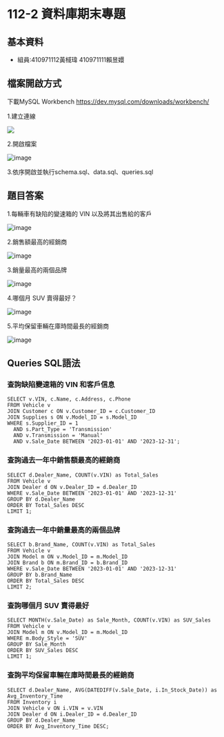 # 112-2 資料庫期末專題
## 基本資料
* 組員:410971112黃棫瑋 410971111賴昱嬛

## 檔案開啟方式

下載MySQL Workbench
https://dev.mysql.com/downloads/workbench/

1.建立連線

![](https://github.com/polarizationnnn/helpme/blob/picture/messageImage_1718850631599.jpg?raw=true)

2.開啟檔案

![image](https://github.com/polarizationnnn/helpme/blob/picture/messageImage_1718850688384.jpg?raw=true)

3.依序開啟並執行schema.sql、data.sql、queries.sql

## 題目答案

1.每輛車有缺陷的變速箱的 VIN 以及將其出售給的客戶

![image](https://github.com/polarizationnnn/helpme/blob/picture/messageImage_1718850365456_0.jpg?raw=true)


2.銷售額最高的經銷商

![image](https://github.com/polarizationnnn/helpme/blob/picture/messageImage_1718850384690_0.jpg?raw=true)

3.銷量最高的兩個品牌

![image](https://github.com/polarizationnnn/helpme/blob/picture/picture%20(1).jpg?raw=true)

4.哪個月 SUV 賣得最好？

![image](https://github.com/polarizationnnn/helpme/blob/picture/picture%20(2).jpg?raw=true)

5.平均保留車輛在庫時間最長的經銷商

![image](https://github.com/polarizationnnn/helpme/blob/picture/picture%20(3).jpg?raw=true)

## Queries SQL語法

### 查詢缺陷變速箱的 VIN 和客戶信息
```MySQL
SELECT v.VIN, c.Name, c.Address, c.Phone
FROM Vehicle v
JOIN Customer c ON v.Customer_ID = c.Customer_ID
JOIN Supplies s ON v.Model_ID = s.Model_ID
WHERE s.Supplier_ID = 1
  AND s.Part_Type = 'Transmission'
  AND v.Transmission = 'Manual'
  AND v.Sale_Date BETWEEN '2023-01-01' AND '2023-12-31';
```

### 查詢過去一年中銷售額最高的經銷商
```MySQL
SELECT d.Dealer_Name, COUNT(v.VIN) as Total_Sales
FROM Vehicle v
JOIN Dealer d ON v.Dealer_ID = d.Dealer_ID
WHERE v.Sale_Date BETWEEN '2023-01-01' AND '2023-12-31'
GROUP BY d.Dealer_Name
ORDER BY Total_Sales DESC
LIMIT 1;
```

### 查詢過去一年中銷量最高的兩個品牌
```MySQL
SELECT b.Brand_Name, COUNT(v.VIN) as Total_Sales
FROM Vehicle v
JOIN Model m ON v.Model_ID = m.Model_ID
JOIN Brand b ON m.Brand_ID = b.Brand_ID
WHERE v.Sale_Date BETWEEN '2023-01-01' AND '2023-12-31'
GROUP BY b.Brand_Name
ORDER BY Total_Sales DESC
LIMIT 2;
```

### 查詢哪個月 SUV 賣得最好
```MySQL
SELECT MONTH(v.Sale_Date) as Sale_Month, COUNT(v.VIN) as SUV_Sales
FROM Vehicle v
JOIN Model m ON v.Model_ID = m.Model_ID
WHERE m.Body_Style = 'SUV'
GROUP BY Sale_Month
ORDER BY SUV_Sales DESC
LIMIT 1;
```

### 查詢平均保留車輛在庫時間最長的經銷商
```MySQL
SELECT d.Dealer_Name, AVG(DATEDIFF(v.Sale_Date, i.In_Stock_Date)) as Avg_Inventory_Time
FROM Inventory i
JOIN Vehicle v ON i.VIN = v.VIN
JOIN Dealer d ON i.Dealer_ID = d.Dealer_ID
GROUP BY d.Dealer_Name
ORDER BY Avg_Inventory_Time DESC;
```
